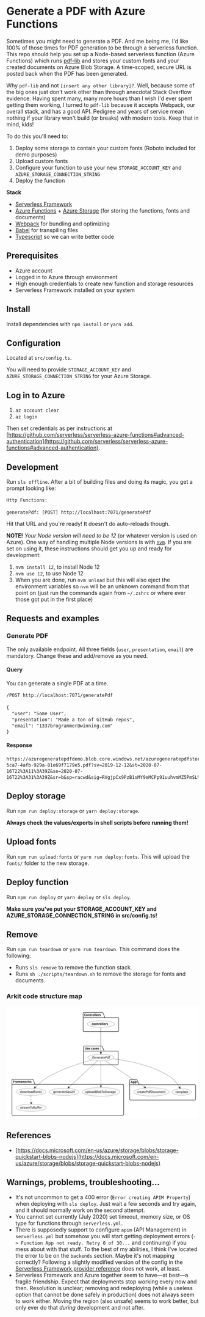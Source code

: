 # Generate a PDF with Azure Functions

Sometimes you might need to generate a PDF. And me being me, I'd like 100% of those times for PDF generation to be through a serverless function. This repo should help you set up a Node-based serverless function (Azure Functions) which runs [pdf-lib](https://github.com/Hopding/pdf-lib) and stores your custom fonts and your created documents on Azure Blob Storage. A time-scoped, secure URL is posted back when the PDF has been generated.

Why `pdf-lib` and not `[insert any other library]?`. Well, because some of the big ones just don't work other than through anecdotal Stack Overflow evidence. Having spent many, many more hours than I wish I'd ever spent getting them working, I turned to `pdf-lib` because it accepts Webpack, our overall stack, and has a good API. Pedigree and years of service mean nothing if your library won't build (or breaks) with modern tools. Keep that in mind, kids!

To do this you'll need to:

1. Deploy some storage to contain your custom fonts (Roboto included for demo purposes)
2. Upload custom fonts
3. Configure your function to use your new `STORAGE_ACCOUNT_KEY` and `AZURE_STORAGE_CONNECTION_STRING`
4. Deploy the function

**Stack**

- [Serverless Framework](https://www.serverless.com)
- [Azure Functions](https://azure.microsoft.com/en-us/services/functions/) + [Azure Storage](https://azure.microsoft.com/en-us/services/storage/) (for storing the functions, fonts and documents)
- [Webpack](https://webpack.js.org) for bundling and optimizing
- [Babel](https://babeljs.io) for transpiling files
- [Typescript](https://www.typescriptlang.org) so we can write better code

## Prerequisites

- Azure account
- Logged in to Azure through environment
- High enough credentials to create new function and storage resources
- Serverless Framework installed on your system

## Install

Install dependencies with `npm install` or `yarn add`.

## Configuration

Located at `src/config.ts`.

You will need to provide `STORAGE_ACCOUNT_KEY` and `AZURE_STORAGE_CONNECTION_STRING` for your Azure Storage.

## Log in to Azure

1. `az account clear`
2. `az login`

Then set credentials as per instructions at [https://github.com/serverless/serverless-azure-functions#advanced-authentication](https://github.com/serverless/serverless-azure-functions#advanced-authentication).

## Development

Run `sls offline`. After a bit of building files and doing its magic, you get a prompt looking like:

```
Http Functions:

generatePdf: [POST] http://localhost:7071/generatePdf
```

Hit that URL and you're ready! It doesn't do auto-reloads though.

**NOTE!**
_Your Node version will need to be 12_ (or whatever version is used on Azure). One way of handling multiple Node versions is with [`nvm`](https://github.com/nvm-sh/nvm). If you are set on using it, these instructions should get you up and ready for development:

1. `nvm install 12`, to install Node 12
2. `nvm use 12`, to use Node 12
3. When you are done, run `nvm unload` but this will also eject the environment variables so `nvm` will be an unknown command from that point on (just run the commands again from `~/.zshrc` or where ever those got put in the first place)

## Requests and examples

### Generate PDF

The only available endpoint. All three fields (`user`, `presentation`, `email`) are mandatory. Change these and add/remove as you need.

#### Query

You can generate a single PDF at a time.

```
/POST http://localhost:7071/generatePdf

{
  "user": "Some User",
  "presentation": "Made a ton of GitHub repos",
  "email": "1337brogrammer@winning.com"
}
```

#### Response

```
https://azuregeneratepdfdemo.blob.core.windows.net/azuregeneratepdfstorage/documents/59f7b2dd-5ca7-4afb-929a-81e69f7179e5.pdf?sv=2019-12-12&st=2020-07-16T22%3A11%3A39Z&se=2020-07-16T22%3A31%3A39Z&sr=b&sp=racwd&sig=RVgjpCx9PzB1sMY9eMCPp91uuhvmMZ5PmSL%2FKqqSgbU%3D
```

## Deploy storage

Run `npm run deploy:storage` or `yarn deploy:storage`.

**Always check the values/exports in shell scripts before running them!**

## Upload fonts

Run `npm run upload:fonts` or `yarn run deploy:fonts`. This will upload the `fonts/` folder to the new storage.

## Deploy function

Run `npm run deploy` or `yarn deploy` or `sls deploy`.

**Make sure you've put your STORAGE_ACCOUNT_KEY and AZURE_STORAGE_CONNECTION_STRING in src/config.ts!**

## Remove

Run `npm run teardown` or `yarn run teardown`. This command does the following:

- Runs `sls remove` to remove the function stack.
- Runs `sh ./scripts/teardown.sh` to remove the storage for fonts and documents.

### Arkit code structure map

![Arkit code structure map](arkit.svg)

## References

- [https://docs.microsoft.com/en-us/azure/storage/blobs/storage-quickstart-blobs-nodejs](https://docs.microsoft.com/en-us/azure/storage/blobs/storage-quickstart-blobs-nodejs)

## Warnings, problems, troubleshooting...

- It's not uncommon to get a 400 error (`Error creating APIM Property`) when deploying with `sls deploy`. Just wait a few seconds and try again, and it should normally work on the second attempt.
- You cannot set currently (July 2020) set timeout, memory size, or OS type for functions through `serverless.yml`.
- There is supposedly support to configure `apim` (API Management) in `serverless.yml` but somehow you will start getting deployment errors (`-> Function App not ready. Retry 0 of 30...` and continuing) if you mess about with that stuff. To the best of my abilities, I think I've located the error to be on the `backends` section. Maybe it's not mapping correctly? Following a slightly modified version of the config in the [Serverless Framework provider reference](https://www.serverless.com/framework/docs/providers/azure/guide/serverless.yml/) does not work, at least.
- Serverless Framework and Azure together seem to have—at best—a fragile friendship. Expect that deployments stop working every now and then. Resolution is unclear; removing and redeploying (while a useless option that cannot be done safely in production) does not always seem to work either. Moving the region (also unsafe) seems to work better, but only ever do that _during_ development and not after.
